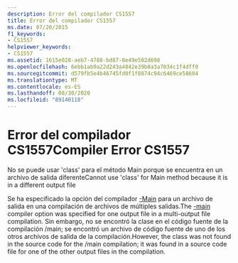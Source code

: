 ```yaml
---
description: Error del compilador CS1557
title: Error del compilador CS1557
ms.date: 07/20/2015
f1_keywords:
- CS1557
helpviewer_keywords:
- CS1557
ms.assetid: 1615e028-aeb7-4788-bd87-8e49e502d698
ms.openlocfilehash: 6ebb1ab9a22d243a4842e39b0a3a7034c1f4dff0
ms.sourcegitcommit: d579fb5e4b46745fd0f1f8874c94c6469ce58604
ms.translationtype: MT
ms.contentlocale: es-ES
ms.lasthandoff: 08/30/2020
ms.locfileid: "89140118"
---
```

# <a name="compiler-error-cs1557"></a><span data-ttu-id="0cd8f-103">Error del compilador CS1557</span><span class="sxs-lookup"><span data-stu-id="0cd8f-103">Compiler Error CS1557</span></span>
<span data-ttu-id="0cd8f-104">No se puede usar 'class' para el método Main porque se encuentra en un archivo de salida diferente</span><span class="sxs-lookup"><span data-stu-id="0cd8f-104">Cannot use 'class' for Main method because it is in a different output file</span></span>  
  
 <span data-ttu-id="0cd8f-105">Se ha especificado la opción del compilador [-Main](../language-reference/compiler-options/main-compiler-option.md) para un archivo de salida en una compilación de archivos de múltiples salidas.</span><span class="sxs-lookup"><span data-stu-id="0cd8f-105">The [-main](../language-reference/compiler-options/main-compiler-option.md) compiler option was specified for one output file in a multi-output file compilation.</span></span> <span data-ttu-id="0cd8f-106">Sin embargo, no se encontró la clase en el código fuente de la compilación /main; se encontró un archivo de código fuente de uno de los otros archivos de salida de la compilación.</span><span class="sxs-lookup"><span data-stu-id="0cd8f-106">However, the class was not found in the source code for the /main compilation; it was found in a source code file for one of the other output files in the compilation.</span></span>
